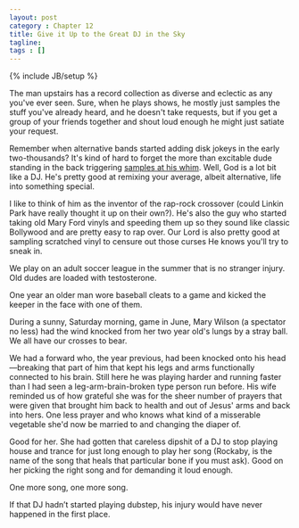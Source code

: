 ```yaml
---
layout: post
category : Chapter 12
title: Give it Up to the Great DJ in the Sky
tagline:
tags : []
---
```

{% include JB/setup %}

The man upstairs has a record collection as diverse and eclectic as any you've ever seen. Sure, when he plays shows, he mostly just samples the stuff you've already heard, and he doesn't take requests, but if you get a group of your friends together and shout loud enough he might just satiate your request.

Remember when alternative bands started adding disk jokeys in the early two-thousands? It's kind of hard to forget the more than excitable dude standing in the back triggering [samples at his whim](https://www.youtube.com/watch?v=ilqGBvMP1-M). Well, God is a lot bit like a DJ. He's pretty good at remixing your average, albeit alternative, life into something special.

I like to think of him as the inventor of the rap-rock crossover (could Linkin Park have really thought it up on their own?). He's also the guy who started taking old Mary Ford vinyls and speeding them up so they sound like classic Bollywood and are pretty easy to rap over. Our Lord is also pretty good at sampling scratched vinyl to censure out those curses He knows you'll try to sneak in.

We play on an adult soccer league in the summer that is no stranger injury. Old dudes are loaded with testosterone. 

One year an older man wore baseball cleats to a game and kicked the keeper in the face with one of them. 

During a sunny, Saturday morning, game in June, Mary Wilson (a spectator no less) had the wind knocked from her two year old's lungs by a stray ball. We all have our crosses to bear.

We had a forward who, the year previous, had been knocked onto his head—breaking that part of him that kept his legs and arms functionally connected to his brain. Still here he was playing harder and running faster than I had seen a leg-arm-brain-broken type person run before. His wife reminded us of how grateful she was for the sheer number of prayers that were given that brought him back to health and out of Jesus' arms and back into hers. One less prayer and who knows what kind of a misserable vegetable she'd now be married to and changing the diaper of.

Good for her. She had gotten that careless dipshit of a DJ to stop playing house and trance for just long enough to play her song (Rockaby, is the name of the song that heals that particular bone if you must ask). Good on her picking the right song and for demanding it loud enough.

One more song, one more song.

If that DJ hadn’t started playing dubstep, his injury would have never happened in the first place.
